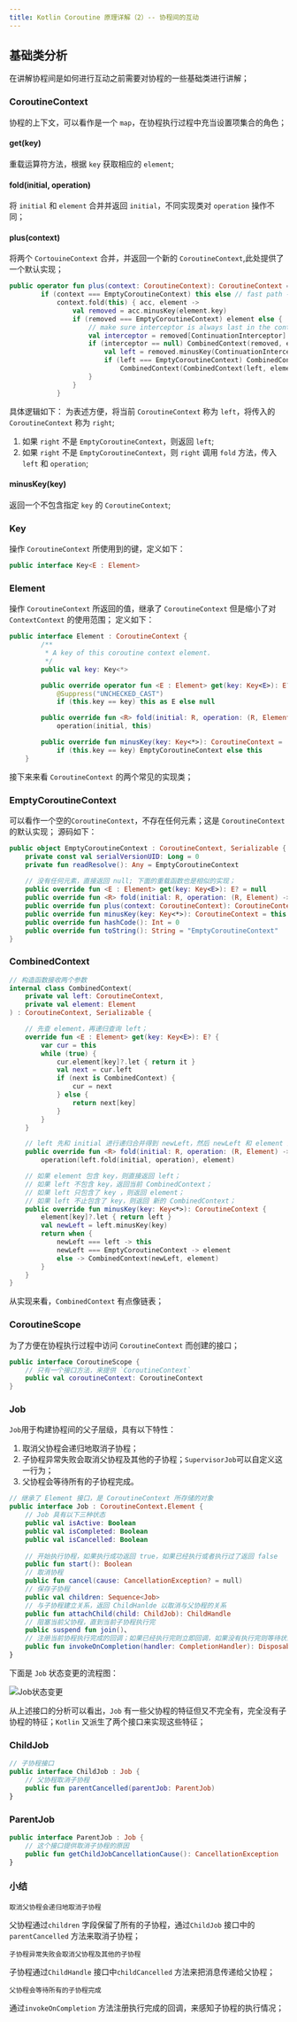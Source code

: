 ```yaml
---
title: Kotlin Coroutine 原理详解（2）-- 协程间的互动
---
```


## 基础类分析
在讲解协程间是如何进行互动之前需要对协程的一些基础类进行讲解；
### CoroutineContext
协程的上下文，可以看作是一个 `map`，在协程执行过程中充当设置项集合的角色；
#### get(key)
重载运算符方法，根据 `key` 获取相应的 `element`;
#### fold(initial, operation)
将 `initial` 和 `element` 合并并返回 `initial`，不同实现类对 `operation` 操作不同；
#### plus(context)
将两个 `CortouineContext` 合并，并返回一个新的 `CoroutineContext`,此处提供了一个默认实现；
```kotlin
public operator fun plus(context: CoroutineContext): CoroutineContext =
        if (context === EmptyCoroutineContext) this else // fast path -- avoid lambda creation
            context.fold(this) { acc, element ->
                val removed = acc.minusKey(element.key)
                if (removed === EmptyCoroutineContext) element else {
                    // make sure interceptor is always last in the context (and thus is fast to get when present)
                    val interceptor = removed[ContinuationInterceptor]
                    if (interceptor == null) CombinedContext(removed, element) else {
                        val left = removed.minusKey(ContinuationInterceptor)
                        if (left === EmptyCoroutineContext) CombinedContext(element, interceptor) else
                            CombinedContext(CombinedContext(left, element), interceptor)
                    }
                }
            }
```
具体逻辑如下：
为表述方便，将当前 `CoroutineContext` 称为 `left`，将传入的 `CoroutineContext` 称为 `right`;
1. 如果 `right` 不是 `EmptyCoroutineContext`，则返回 `left`;
2. 如果 `right` 不是 `EmptyCoroutineContext`，则 `right` 调用 `fold` 方法，传入 `left` 和 `operation`;

#### minusKey(key)
返回一个不包含指定 `key` 的 `CoroutineContext`;
### Key
操作 `CoroutineContext` 所使用到的键，定义如下：
```kotlin
public interface Key<E : Element>
```
### Element
操作 `CoroutineContext` 所返回的值，继承了 `CoroutineContext` 但是缩小了对 `ContextContext` 的使用范围；
定义如下：
```kotlin
public interface Element : CoroutineContext {
        /**
         * A key of this coroutine context element.
         */
        public val key: Key<*>

        public override operator fun <E : Element> get(key: Key<E>): E? =
            @Suppress("UNCHECKED_CAST")
            if (this.key == key) this as E else null

        public override fun <R> fold(initial: R, operation: (R, Element) -> R): R =
            operation(initial, this)

        public override fun minusKey(key: Key<*>): CoroutineContext =
            if (this.key == key) EmptyCoroutineContext else this
    }
```



接下来来看 `CoroutineContext` 的两个常见的实现类；
### EmptyCoroutineContext
可以看作一个空的`CoroutineContext`，不存在任何元素；这是 `CoroutineContext` 的默认实现；
源码如下：
```kotlin
public object EmptyCoroutineContext : CoroutineContext, Serializable {
    private const val serialVersionUID: Long = 0
    private fun readResolve(): Any = EmptyCoroutineContext
    
    // 没有任何元素，直接返回 null; 下面的重载函数也是相似的实现；
    public override fun <E : Element> get(key: Key<E>): E? = null
    public override fun <R> fold(initial: R, operation: (R, Element) -> R): R = initial
    public override fun plus(context: CoroutineContext): CoroutineContext = context
    public override fun minusKey(key: Key<*>): CoroutineContext = this
    public override fun hashCode(): Int = 0
    public override fun toString(): String = "EmptyCoroutineContext"
}
```

### CombinedContext
```kotlin
// 构造函数接收两个参数
internal class CombinedContext(
    private val left: CoroutineContext,
    private val element: Element
) : CoroutineContext, Serializable {

    // 先查 element，再递归查询 left；
    override fun <E : Element> get(key: Key<E>): E? {
        var cur = this
        while (true) {
            cur.element[key]?.let { return it }
            val next = cur.left
            if (next is CombinedContext) {
                cur = next
            } else {
                return next[key]
            }
        }
    }

    // left 先和 initial 进行递归合并得到 newLeft，然后 newLeft 和 element 进行合并；
    public override fun <R> fold(initial: R, operation: (R, Element) -> R): R =
        operation(left.fold(initial, operation), element)

    // 如果 element 包含 key，则直接返回 left；
    // 如果 left 不包含 key，返回当前 CombinedContext；
    // 如果 left 只包含了 key ，则返回 element；
    // 如果 left 不止包含了 key，则返回 新的 CombinedContext；
    public override fun minusKey(key: Key<*>): CoroutineContext {
        element[key]?.let { return left }
        val newLeft = left.minusKey(key)
        return when {
            newLeft === left -> this
            newLeft === EmptyCoroutineContext -> element
            else -> CombinedContext(newLeft, element)
        }
    }
}
```
从实现来看，`CombinedContext` 有点像链表；

### CoroutineScope
为了方便在协程执行过程中访问 `CoroutineContext` 而创建的接口；
```kotlin
public interface CoroutineScope {
    // 只有一个接口方法，来提供 `CoroutineContext`
    public val coroutineContext: CoroutineContext
}
```

### Job

`Job`用于构建协程间的父子层级，具有以下特性：

1. 取消父协程会递归地取消子协程；
2. 子协程异常失败会取消父协程及其他的子协程；`SupervisorJob`可以自定义这一行为；
3. 父协程会等待所有的子协程完成。

```kotlin
// 继承了 Element 接口，是 CoroutineContext 所存储的对象
public interface Job : CoroutineContext.Element {
    // Job 具有以下三种状态
    public val isActive: Boolean
    public val isCompleted: Boolean
    public val isCancelled: Boolean
    
    // 开始执行协程，如果执行成功返回 true，如果已经执行或者执行过了返回 false
    public fun start(): Boolean
    // 取消协程
    public fun cancel(cause: CancellationException? = null)
    // 保存子协程
    public val children: Sequence<Job>
    // 与子协程建立关系，返回 ChildHanlde 以取消与父协程的关系
    public fun attachChild(child: ChildJob): ChildHandle
    // 阻塞当前父协程，直到当前子协程执行完
    public suspend fun join()、
    // 注册当前协程执行完成的回调；如果已经执行完则立即回调，如果没有执行完则等待状态变更后回调；
    public fun invokeOnCompletion(handler: CompletionHandler): DisposableHandle
}
```

下面是 `Job`  状态变更的流程图：

![Job状态变更](../assets/images/2021/11/14/job状态变更.png)

从上述接口的分析可以看出，`Job` 有一些父协程的特征但又不完全有，完全没有子协程的特征；`Kotlin` 又派生了两个接口来实现这些特征；

### ChildJob

```kotlin
// 子协程接口
public interface ChildJob : Job {
    // 父协程取消子协程
    public fun parentCancelled(parentJob: ParentJob)
}
```

### ParentJob

```kotlin
public interface ParentJob : Job {
    // 这个接口提供取消子协程的原因
    public fun getChildJobCancellationCause(): CancellationException
}
```

### 小结

```
取消父协程会递归地取消子协程
```

父协程通过`children` 字段保留了所有的子协程，通过`ChildJob` 接口中的 `parentCancelled` 方法来取消子协程；

```
子协程异常失败会取消父协程及其他的子协程
```

子协程通过`ChildHandle` 接口中`childCancelled` 方法来把消息传递给父协程；

```
父协程会等待所有的子协程完成
```

通过`invokeOnCompletion` 方法注册执行完成的回调，来感知子协程的执行情况；

